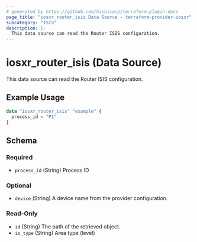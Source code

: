 ```yaml
---
# generated by https://github.com/hashicorp/terraform-plugin-docs
page_title: "iosxr_router_isis Data Source - terraform-provider-iosxr"
subcategory: "ISIS"
description: |-
  This data source can read the Router ISIS configuration.
---
```


# iosxr_router_isis (Data Source)

This data source can read the Router ISIS configuration.

## Example Usage

```terraform
data "iosxr_router_isis" "example" {
  process_id = "P1"
}
```

<!-- schema generated by tfplugindocs -->
## Schema

### Required

- `process_id` (String) Process ID

### Optional

- `device` (String) A device name from the provider configuration.

### Read-Only

- `id` (String) The path of the retrieved object.
- `is_type` (String) Area type (level)



